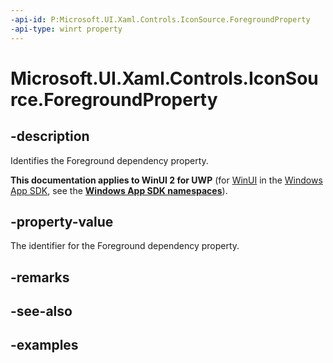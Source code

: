 ```yaml
---
-api-id: P:Microsoft.UI.Xaml.Controls.IconSource.ForegroundProperty
-api-type: winrt property
---
```

<!-- Property syntax.
public DependencyProperty ForegroundProperty { get; }
-->

# Microsoft.UI.Xaml.Controls.IconSource.ForegroundProperty

## -description

Identifies the Foreground dependency property.

**This documentation applies to WinUI 2 for UWP** (for [WinUI](/windows/apps/winui/winui3/) in the [Windows App SDK](/windows/apps/windows-app-sdk/), see the **[Windows App SDK namespaces](/windows/windows-app-sdk/api/winrt/)**).

## -property-value

The identifier for the Foreground dependency property.

## -remarks

## -see-also

## -examples
